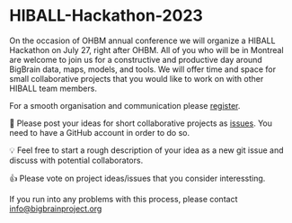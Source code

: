 # HIBALL-Hackathon-2023

On the occasion of OHBM annual conference we will organize a HIBALL Hackathon on July 27, right after OHBM. 
All of you who will be in Montreal are welcome to join us for a constructive and productive day around BigBrain 
data, maps, models, and tools. We will offer time and space for small collaborative projects that you would like 
to work on with other HIBALL team members. 

For a smooth organisation and communication please [register](https://events.hifis.net/event/814/).

🤝 Please post your ideas for short collaborative projects as [issues](https://github.com/FZJ-INM1-BDA/HIBALL-Hackathon-2023/issues). You need to have a GitHub account in order to do so.

💡 Feel free to start a rough description of your idea as a new git issue and discuss with potential collaborators.

👍 Please vote on project ideas/issues that you consider interessting.

If you run into any problems with this process, please contact [info@bigbrainproject.org](mailto:info@bigbrainproject.org) 
